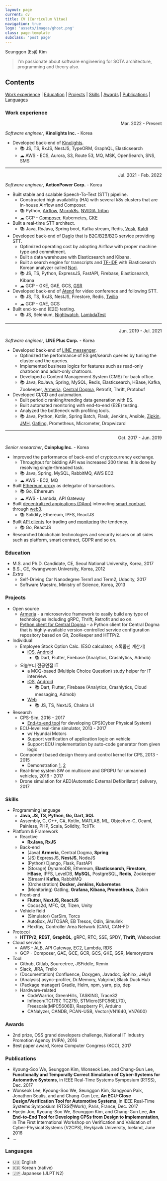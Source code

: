 ```yaml
---
layout: page
current: cv
title: CV (Curriculum Vitae)
navigation: true
logo: 'assets/images/ghost.png'
class: page-template
subclass: 'post page'
---
```


Seunggon (Esji) Kim

> I'm passionate about software engineering for SOTA architecture, programming and theory also. 

## Contents
[Work experience](#work-experience) | [Education](#education) | [Projects](#projects) | [Skills](#skills) | [Awards](#awards) | [Publications](#publications) | [Languages](#languages)

### Work experience

<p align="right">Mar. 2022 - Present</p>

*Software engineer*, **Kinolights Inc.** - Korea
- Developed back-end of [Kinolights](https://kinolights.com/).
  - 📚 JS, TS, RxJS, NestJS, TypeORM, GraphQL, Elasticsearch
  - ☁ AWS - ECS, Aurora, S3, Route 53, MQ, MSK, OpenSearch, SNS, SMS

---

<p align="right">Jul. 2021 - Feb. 2022</p>

*Software engineer*, **ActionPower Corp.** - Korea
- Built stable and scalable Speech-To-Text (STT) pipeline.
  - Constructed high availability (HA) with several k8s clusters that are in-house Airflow and Composer.
  - 📚 Python, [Airflow](https://airflow.apache.org/), [Microk8s](https://microk8s.io/), [NVIDIA Triton](https://developer.nvidia.com/nvidia-triton-inference-server)
  - ☁ GCP - [Composer](https://cloud.google.com/composer), Kubernetes, [GKE](https://cloud.google.com/kubernetes-engine)
- Built a real-time STT architect.
  - 📚 Java, RxJava, Spring boot, Kafka stream, Redis, [Vosk](https://github.com/alphacep/vosk-api), [Kaldi](https://kaldi-asr.org/)
- Developed back-end of [Daglo](https://daglo.ai/) that is B2C/B2B/B2G service providing STT.
  - Optimized operating cost by adopting Airflow with proper machine type and commitment.
  - Built a data warehouse with Elasticsearch and Kibana.
  - Built a search engine for transcripts and [TF-IDF](https://en.wikipedia.org/wiki/Tf%E2%80%93idf) with Elasticsearch Korean analyzer called [Nori](https://www.elastic.co/guide/en/elasticsearch/plugins/current/analysis-nori.html).
  - 📚 JS, TS, Python, ExpressJS, FastAPI, Firebase, Elasticsearch, Kibana
  - ☁ GCP - GKE, GAE, GCS, [GSR](https://cloud.google.com/speech-to-text)
- Developed back-end of [Atend](https://atend.ai/) for video conference and following STT.
  - 📚 JS, TS, RxJS, NestJS, Firestore, Redis, [Twilio](https://www.twilio.com/docs/video/api)
  - ☁ GCP - GAE, GCS
- Built end-to-end (E2E) testing. 
  - 📚 JS, Selenium, [Nightwatch](https://nightwatchjs.org), [LambdaTest](https://www.lambdatest.com)

---

<p align="right">Jun. 2019 - Jul. 2021</p>

*Software engineer*, **LINE Plus Corp.** - Korea
- Developed back-end of [LINE messenger](https://line.me/).
  - Optimized the performance of ES get/search queries by tuning the cluster and the queries.
  - Implemented business logics for features such as read-only chatroom and adult-only chatroom.
  - Developed a Content Management System (CMS) for back office.
  - 📚 Java, RxJava, Spring, MySQL, Redis, Elasticsearch, HBase, Kafka, Zookeeper, [Armeria](https://github.com/line/armeria), [Central Dogma](https://github.com/line/centraldogma), Retrofit, Thrift, Protobuf
- Developed CI/CD and automation.
  - Built periodic ranking/trending data generation with ES.
  - Built automated monitoring with end-to-end (E2E) testing.
  - Analyzed the bottleneck with profiling tools.
  - 📚 Java, Python, Kotlin, Spring Batch, Flask, Jenkins, Ansible, [Zipkin](https://zipkin.io), [JMH](https://github.com/openjdk/jmh), [Gatling](https://gatling.io), Prometheus, Micrometer, Dropwizard

---

<p align="right">Oct. 2017 - Jun. 2019</p>

*Senior researcher*, **Coinplug Inc.** - Korea
- Improved the performance of back-end of cryptocurrency exchange.
  - Throughput for bidding API was increased 200 times. It is done by resolving single-threaded task.
  - 📚 Java, Spring, MySQL, RabbitMQ, AWS EC2
  - ☁ AWS - EC2, MQ
- Built [Ethereum proxy](https://github.com/hexoul/aws-lambda-eth-proxy) as delegator of transactions.
  - 📚 Go, Ethereum
  - ☁ AWS - Lambda, API Gateway
- Built [decentralized appications (DApp)](https://github.com/hexoul?tab=repositories&q=dapp) interacting [smart contract](https://github.com/hexoul/governance-contract) through [web3](https://github.com/hexoul/meta-web3).
  - 📚 Solidity, Ethereum, IPFS, ReactJS
- Built [API clients](https://github.com/hexoul?tab=repositories&q=api-client) for trading and [monitoring](https://github.com/hexoul/coinmarketcap-react-chart) the tendency.
  - 📚 Go, ReactJS
- Researched blockchain technologies and security issues on all sides such as platform, smart contract, GDPR and so on.

### Education
- M.S. and Ph.D. Candidate, CE, Seoul National University, Korea, 2017
- B.S., CE, Kwangwoon University, Korea, 2012
- *Extra*
  - Self-Driving Car Nanodegree Term1 and Term2, Udacity, 2017
  - Software Maestro, Ministry of Science, Korea, 2013

### Projects
- Open source
  - [Armeria](https://github.com/line/armeria/pulls?q=is%3Apr+author%3Ahexoul+is%3Aclosed) - a microservice framework to easily build any type of technologies including gRPC, Thrift, Retrofit and so on.
  - [Python client for Central Dogma](https://github.com/line/centraldogma-python/pulls?q=is%3Apr+author%3Ahexoul+is%3Aclosed) - a Python client for Central Dogma that is highly-available version-controlled service configuration repository based on Git, ZooKeeper and HTTP/2.
- Individual
  - Employee Stock Option Calc. (ESO calculator, 스톡옵션 계산기)
    - [iOS](https://apps.apple.com/app/id1609432239), [Android](https://play.google.com/store/apps/details?id=hexoul.stockoption.calculator)
      - 📚 Dart, Flutter, Firebase (Analytics, Crashlytics, Admob)
  - 오늘부터 전공면접 IT
    - a MCQ-based (Multiple Choice Question) study helper for IT interview.
    - [iOS](https://apps.apple.com/app/id1526993862), [Android](https://play.google.com/store/apps/details?id=com.whatseries.prepareinterview)
      - 📚 Dart, Flutter, Firebase (Analytics, Crashlytics, Cloud messaging, Admob)
    - [Web](https://hexoul.github.io/prepare-interview-data)
      - 📚 JS, TS, NextJS, Chakra UI
- Research
  - CPS-Sim, 2016 - 2017
    - [End-to-end tool](https://www.youtube.com/watch?v=Fex2G_o1kzo) for developing CPS(Cyber Physical System)
  - ECU-level real-time simulator, 2013 - 2017
    - w/ Hyundai Motors
    - Support verification of application logic on vehicle
    - Support ECU implementation by auto-code generator from given logic
  - Component based design theory and control kernel for CPS, 2013 - 2015
    - Demonstration [1](https://www.youtube.com/watch?v=jOabWQ9EY3U), [2](https://www.youtube.com/watch?v=tD4z7mAAjBg)
  - Real-time system SW on multicore and GPGPU for unmanned vehicles, 2016 - 2017
  - Drone simulation for AED(Automatic External Defibrillator) delivery, 2017

### Skills
- Programming language
  - **Java, JS, TS, Python, Go, Dart, SQL**
  - Assembly, C, C++, C#, Kotlin, MATLAB, ML, Objective-C, Ocaml, Painless, PHP, Scala, Solidity, Tcl/Tk
- Platform & Framework
  - Reactive
    - **RxJava, RxJS**
  - Back-end
    - (Java) **Armeria**, Central Dogma, **Spring**
    - (JS) ExpressJS, **NestJS**, NodeJS
    - (Python) Django, Flask, FastAPI
    - (Storage) DynamoDB, Ethereum, **Elasticsearch, Firestore, HBase**, IPFS, LevelDB, **MySQL**, PostgreSQL, **Redis**, Zookeeper
    - (Stream) **Kafka**, RabbitMQ
    - (Orchestration) **Docker, Jenkins, Kubernetes**
    - (Monitoring) Gatling, **Grafana, Kibana, Prometheus**, Zipkin
  - Front-end
    - **Flutter, NextJS, ReactJS**
    - Cocos2d, MFC, Qt, Tizen, Unity
  - Vehicle field
    - (Simulator) CarSim, Torcs
    - AutoBox, AUTOSAR, EB Tresos, Odin, Simulink
    - FlexRay, Controller Area Network (CAN), CAN-FD
- Protocol
  - **HTTP/2**, **REST**, **GraphQL**, gRPC, RTC, SSE, SPDY, **Thrift**, Websocket
- Cloud service
  - AWS - ALB, API Gateway, EC2, Lambda, RDS
  - GCP - Composer, GAE, GCE, GCR, GCS, GKE, GSR, Memorystore
- Tool
  - Github, Gitlab, Sourcetree, JSFiddle, Remix
  - Slack, JIRA, Trello
  - (Documentation) Confluence, Doxygen, Javadoc, Sphinx, Jekyll
  - (Analysis) async-profiler, Dr.Memory, Valgrind, Black Duck Hub
  - (Package manager) Gradle, Helm, npm, yarn, pip, dep
  - Hardware-related
    - CodeWarrior, GreenHills, TASKING, Trace32
    - Infineon(TC1797, TC275), STMicro(SPC56EL70), Freescale(MPC5606B), Raspberry Pi, Arduino
    - CANalyzer, CANDB, PCAN-USB, Vector(VN1640, VN7600)

### Awards
- 2nd prize, OSS grand developers challenge, National IT Industry Promotion Agency (NIPA), 2016
- Best paper award, Korea Computer Congress (KCC), 2017

### Publications
- Kyoung-Soo We, Seunggon Kim, Wonseok Lee, and Chang-Gun Lee, **Functionally and Temporally Correct Simulation of Cyber-Systems for Automotive Systems**, in IEEE Real-Time Systems Symposium (RTSS), Dec. 2017
- Wonseok Lee, Kyoung-Soo We, Seunggon Kim, Sangyoun Paik, Jonathon Soulis, and and Chang-Gun Lee, **An ECU-Close Design/Verification Tool for Automotive Systems**, in IEEE Real-Time Systems Symposium (RTSS@Work), Paris, France, Dec. 2017
- Hyejin Joo, Kyoung-Soo We, Seunggon Kim, and Chang-Gun Lee, **An End-to-End Tool for Developing CPSs from Design to Implementation**, in The First International Workshop on Verification and Validation of Cyber-Physical Systems (V2CPS), Reykjavik University, Iceland, June 2016
- ...

### Languages

- 🇺🇸 English
- 🇰🇷 Korean (native)
- 🇯🇵 Japanese (JLPT N2)